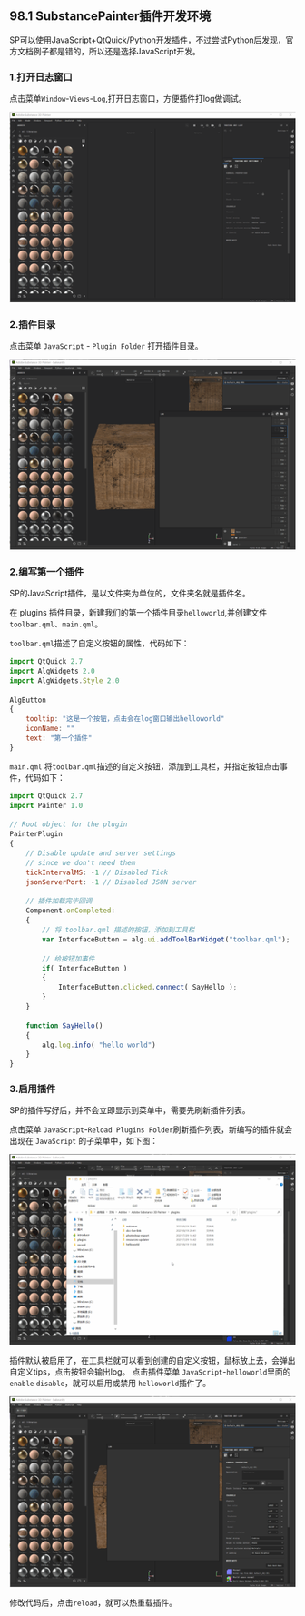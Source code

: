 ﻿## 98.1 SubstancePainter插件开发环境

SP可以使用JavaScript+QtQuick/Python开发插件，不过尝试Python后发现，官方文档例子都是错的，所以还是选择JavaScript开发。

### 1.打开日志窗口

点击菜单`Window`-`Views`-`Log`,打开日志窗口，方便插件打log做调试。

![](../../imgs/substance_painter_dev/dev_env/open_log_view.gif)


### 2.插件目录

点击菜单 `JavaScript` - `Plugin Folder` 打开插件目录。

![](../../imgs/substance_painter_dev/dev_env/open_plugin_folder.gif)

### 2.编写第一个插件

SP的JavaScript插件，是以文件夹为单位的，文件夹名就是插件名。

在 plugins 插件目录，新建我们的第一个插件目录`helloworld`,并创建文件`toolbar.qml`、`main.qml`。

`toolbar.qml`描述了自定义按钮的属性，代码如下：

```js
import QtQuick 2.7
import AlgWidgets 2.0
import AlgWidgets.Style 2.0

AlgButton
{
	tooltip: "这是一个按钮，点击会在log窗口输出helloworld"
	iconName: ""
	text: "第一个插件"
}
```
`main.qml` 将`toolbar.qml`描述的自定义按钮，添加到工具栏，并指定按钮点击事件，代码如下：

```js
import QtQuick 2.7
import Painter 1.0

// Root object for the plugin
PainterPlugin
{
	// Disable update and server settings
	// since we don't need them
	tickIntervalMS: -1 // Disabled Tick
	jsonServerPort: -1 // Disabled JSON server

	// 插件加载完毕回调
	Component.onCompleted:
	{
		// 将 toolbar.qml 描述的按钮，添加到工具栏
		var InterfaceButton = alg.ui.addToolBarWidget("toolbar.qml");

		// 给按钮加事件
		if( InterfaceButton )
		{
			InterfaceButton.clicked.connect( SayHello );
		}
	}

	function SayHello()
	{
		alg.log.info( "hello world")
	}
}
```


### 3.启用插件

SP的插件写好后，并不会立即显示到菜单中，需要先刷新插件列表。

点击菜单 `JavaScript`-`Reload Plugins Folder`刷新插件列表，新编写的插件就会出现在 `JavaScript` 的子菜单中，如下图：

![](../../imgs/substance_painter_dev/dev_env/refresh_plugin_list.gif)

插件默认被启用了，在工具栏就可以看到创建的自定义按钮，鼠标放上去，会弹出自定义tips，点击按钮会输出log。
点击插件菜单 `JavaScript`-`helloworld`里面的`enable` `disable`，就可以启用或禁用 `helloworld`插件了。

![](../../imgs/substance_painter_dev/dev_env/click_plugin.gif)



修改代码后，点击`reload`，就可以热重载插件。

